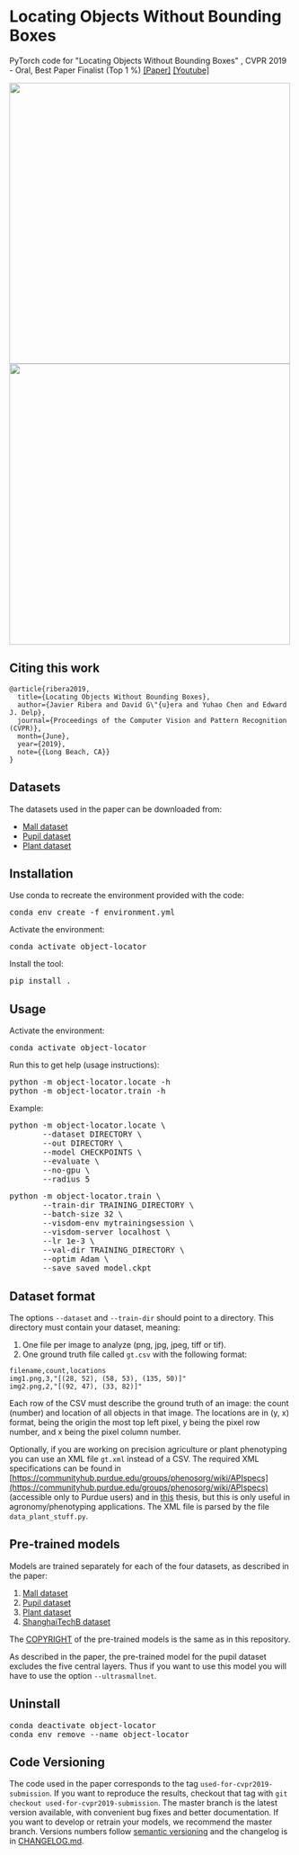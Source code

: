 # Locating Objects Without Bounding Boxes
PyTorch code for "Locating Objects Without Bounding Boxes" , CVPR 2019 - Oral, Best Paper Finalist (Top 1 %) [[Paper]](http://openaccess.thecvf.com/content_CVPR_2019/html/Ribera_Locating_Objects_Without_Bounding_Boxes_CVPR_2019_paper.html) [[Youtube]](https://youtu.be/8qkrPSjONhA?t=2620)

<img src="https://i.postimg.cc/bNcFr9Pf/collage3x3.png" width="500em"/>
<img src="https://i.postimg.cc/xC32tbYF/convergence-cropped.gif" width="500em"/>
  

## Citing this work
```
@article{ribera2019,
  title={Locating Objects Without Bounding Boxes},
  author={Javier Ribera and David G\"{u}era and Yuhao Chen and Edward J. Delp},
  journal={Proceedings of the Computer Vision and Pattern Recognition (CVPR)},
  month={June},
  year={2019},
  note={{Long Beach, CA}}
}
```

## Datasets
  The datasets used in the paper can be downloaded from:
  - [Mall dataset](http://personal.ie.cuhk.edu.hk/~ccloy/downloads_mall_dataset.html)
  - [Pupil dataset](http://www.ti.uni-tuebingen.de/Pupil-detection.1827.0.html)
  - [Plant dataset](https://engineering.purdue.edu/~sorghum/dataset-plant-centers-2016)

## Installation
Use conda to recreate the environment provided with the code:
<pre>
conda env create -f environment.yml
</pre>

Activate the environment:
<pre>
conda activate object-locator
</pre>

Install the tool:
<pre>
pip install .
</pre>

## Usage  
Activate the environment:
<pre>
conda activate object-locator
</pre>

Run this to get help (usage instructions):
<pre>
python -m object-locator.locate -h
python -m object-locator.train -h
</pre>

Example:

<pre>
python -m object-locator.locate \
       --dataset DIRECTORY \
       --out DIRECTORY \
       --model CHECKPOINTS \
       --evaluate \
       --no-gpu \
       --radius 5
</pre>

<pre>
python -m object-locator.train \
       --train-dir TRAINING_DIRECTORY \
       --batch-size 32 \
       --visdom-env mytrainingsession \
       --visdom-server localhost \
       --lr 1e-3 \
       --val-dir TRAINING_DIRECTORY \
       --optim Adam \
       --save saved_model.ckpt
</pre>

## Dataset format
The options `--dataset` and `--train-dir` should point to a directory.
This directory must contain your dataset, meaning:
1. One file per image  to analyze (png, jpg, jpeg, tiff or tif).
2. One ground truth file called `gt.csv` with the following format:
```
filename,count,locations
img1.png,3,"[(28, 52), (58, 53), (135, 50)]"
img2.png,2,"[(92, 47), (33, 82)]"
```
Each row of the CSV must describe the ground truth of an image: the count (number) and location of all objects in that image.
The locations are in (y, x) format, being the origin the most top left pixel, y being the pixel row number, and x being the pixel column number.

Optionally, if you are working on precision agriculture or plant phenotyping you can use an XML file `gt.xml` instead of a CSV.
The required XML specifications can be found in
[https://communityhub.purdue.edu/groups/phenosorg/wiki/APIspecs](https://communityhub.purdue.edu/groups/phenosorg/wiki/APIspecs)
(accessible only to Purdue users) and in [this](https://hammer.figshare.com/articles/Image-based_Plant_Phenotyping_Using_Machine_Learning/7774313) thesis, but this is only useful in agronomy/phenotyping applications.
The XML file is parsed by the file `data_plant_stuff.py`.

## Pre-trained models
Models are trained separately for each of the four datasets, as described in the paper:
1. [Mall dataset](https://lorenz.ecn.purdue.edu/~cvpr2019/pretrained_models/mall,lambdaa=1,BS=32,Adam,LR1e-4.ckpt)
2. [Pupil dataset](https://lorenz.ecn.purdue.edu/~cvpr2019/pretrained_models/pupil,lambdaa=1,BS=64,SGD,LR1e-3,p=-1,ultrasmallNet.ckpt)
3. [Plant dataset](https://lorenz.ecn.purdue.edu/~cvpr2019/pretrained_models/plants_20160613_F54,BS=32,Adam,LR1e-5,p=-1.ckpt)
4. [ShanghaiTechB dataset](https://lorenz.ecn.purdue.edu/~cvpr2019/pretrained_models/shanghai,lambdaa=1,p=-1,BS=32,Adam,LR=1e-4.ckpt)

The [COPYRIGHT](COPYRIGHT.txt) of the pre-trained models is the same as in this repository.

As described in the paper, the pre-trained model for the pupil dataset excludes the five central layers. Thus if you want to use this model you will have to use the option `--ultrasmallnet`.

## Uninstall
<pre>
conda deactivate object-locator
conda env remove --name object-locator
</pre>


## Code Versioning
The code used in the paper corresponds to the tag `used-for-cvpr2019-submission`.
If you want to reproduce the results, checkout that tag with `git checkout used-for-cvpr2019-submission`.
The master branch is the latest version available, with convenient bug fixes and better documentation.
If you want to develop or retrain your models, we recommend the master branch.
Versions numbers follow [semantic versioning](https://semver.org) and the changelog is in [CHANGELOG.md](CHANGELOG.md).

